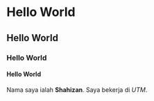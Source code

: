 # Hello World
## Hello World
### Hello World
#### Hello World

Nama saya ialah **Shahizan**. Saya bekerja di *UTM*.
  
